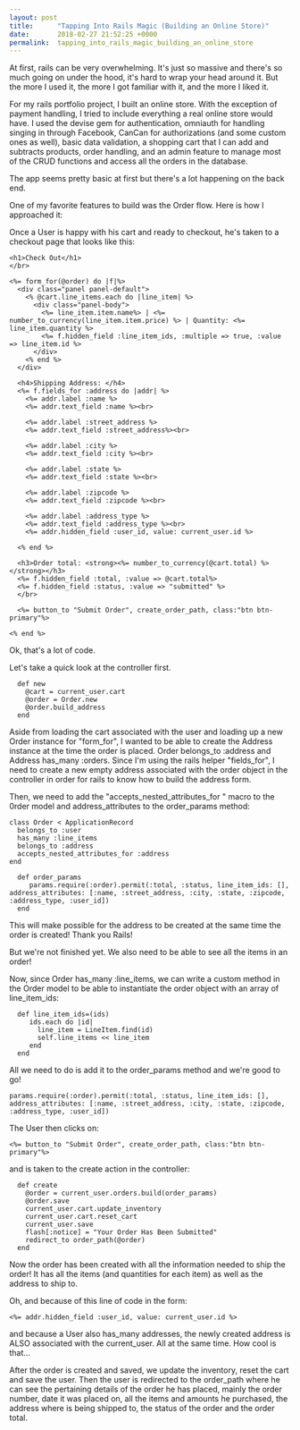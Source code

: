 ```yaml
---
layout: post
title:      "Tapping Into Rails Magic (Building an Online Store)"
date:       2018-02-27 21:52:25 +0000
permalink:  tapping_into_rails_magic_building_an_online_store
---
```


At first, rails can be very overwhelming. It's just so massive and there's so much going on under the hood, it's hard to wrap your head around it. But the more I used it, the more I got familiar with it, and the more I liked it.  

For my rails portfolio project, I built an online store. With the exception of payment handling, I tried to include everything a real online store would have. I used the devise gem for authentication, omniauth for handling singing in through Facebook, CanCan for authorizations (and some custom ones as well), basic data validation, a shopping cart that I can add and subtracts products, order handling, and an admin feature to manage most of the CRUD functions and access all the orders in the database.  

The app seems pretty basic at first but there's a lot happening on the back end. 

One of my favorite features to build was the Order flow. Here is how I approached it:

Once a User is happy with his cart and ready to checkout, he's taken to a checkout page that looks like this:

```
<h1>Check Out</h1>
</br>

<%= form_for(@order) do |f|%>
  <div class="panel panel-default">
    <% @cart.line_items.each do |line_item| %>
      <div class="panel-body">
        <%= line_item.item.name%> | <%= number_to_currency(line_item.item.price) %> | Quantity: <%= line_item.quantity %>
        <%= f.hidden_field :line_item_ids, :multiple => true, :value => line_item.id %>
      </div>
    <% end %>
  </div>

  <h4>Shipping Address: </h4>
  <%= f.fields_for :address do |addr| %>
    <%= addr.label :name %>
    <%= addr.text_field :name %><br>
    
    <%= addr.label :street_address %>
    <%= addr.text_field :street_address%><br>
 
    <%= addr.label :city %>
    <%= addr.text_field :city %><br>
 
    <%= addr.label :state %>
    <%= addr.text_field :state %><br>
 
    <%= addr.label :zipcode %>
    <%= addr.text_field :zipcode %><br>
 
    <%= addr.label :address_type %>
    <%= addr.text_field :address_type %><br>
    <%= addr.hidden_field :user_id, value: current_user.id %>
    
  <% end %>
  
  <h3>Order total: <strong><%= number_to_currency(@cart.total) %></strong></h3>
  <%= f.hidden_field :total, :value => @cart.total%>
  <%= f.hidden_field :status, :value => "submitted" %>
  </br>
  
  <%= button_to "Submit Order", create_order_path, class:"btn btn-primary"%>

<% end %>

```

Ok, that's a lot of code. 

Let's take a quick look at the controller first. 

```
  def new
    @cart = current_user.cart
    @order = Order.new
    @order.build_address
  end
```

Aside from loading the cart associated with the user and loading up a new Order instance for "form_for", I wanted to be able to create the Address instance at the time the order is placed. Order belongs_to :address and Address has_many :orders. Since I'm using the rails helper "fields_for", I need to create a new empty address associated with the order object in the controller in order for rails to know how to build the address form.

Then, we need to add the "accepts_nested_attributes_for " macro to the 0rder model and address_attributes to the order_params method:

```
class Order < ApplicationRecord
  belongs_to :user
  has_many :line_items
  belongs_to :address
  accepts_nested_attributes_for :address
end
```

```
  def order_params
     params.require(:order).permit(:total, :status, line_item_ids: [], address_attributes: [:name, :street_address, :city, :state, :zipcode, :address_type, :user_id])
  end
```

This will make possible for the address to be created at the same time the order is created! Thank you Rails!

But we're not finished yet. We also need to be able to see all the items in an order!

Now, since Order has_many :line_items,  we can write a custom method in the Order model to be able to instantiate the order object with an array of line_item_ids:

```
  def line_item_ids=(ids)
     ids.each do |id|
       line_item = LineItem.find(id)
       self.line_items << line_item
     end
  end
```

All we need to do is add it to the order_params method and we're good to go! 

`params.require(:order).permit(:total, :status, line_item_ids: [], address_attributes: [:name, :street_address, :city, :state, :zipcode, :address_type, :user_id])`

The User then clicks on:

`<%= button_to "Submit Order", create_order_path, class:"btn btn-primary"%>`

and is taken to the create action in the controller:

```
  def create
    @order = current_user.orders.build(order_params)
    @order.save
    current_user.cart.update_inventory
    current_user.cart.reset_cart
    current_user.save
    flash[:notice] = "Your Order Has Been Submitted"
    redirect_to order_path(@order)
  end
```

Now the order has been created with all the information needed to ship the order! It has all the items (and quantities for each item) as well as the address to ship to. 

Oh, and because of this line of code in the form:

 `<%= addr.hidden_field :user_id, value: current_user.id %>`

and because a User also has_many addresses, the newly created address is ALSO associated with the current_user. All at the same time. How cool is that...

After the order is created and saved, we update the inventory, reset the cart and save the user. Then the user is redirected to the order_path where he can see the pertaining details of the order he has placed, mainly the order number, date it was placed on, all the items and amounts he purchased, the address where is being shipped to, the status of the order and the order total.
